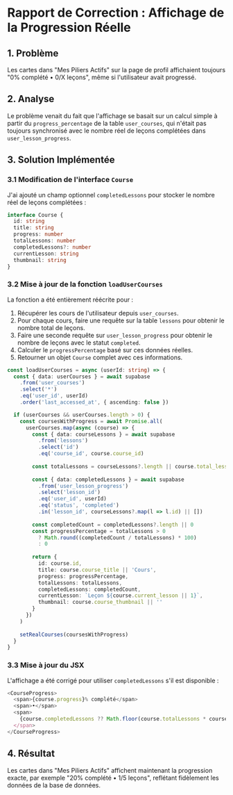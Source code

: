 # Rapport de Correction : Affichage de la Progression Réelle

## 1. Problème
Les cartes dans "Mes Piliers Actifs" sur la page de profil affichaient toujours "0% complété • 0/X leçons", même si l'utilisateur avait progressé.

## 2. Analyse
Le problème venait du fait que l'affichage se basait sur un calcul simple à partir du `progress_percentage` de la table `user_courses`, qui n'était pas toujours synchronisé avec le nombre réel de leçons complétées dans `user_lesson_progress`.

## 3. Solution Implémentée

### 3.1 Modification de l'interface `Course`
J'ai ajouté un champ optionnel `completedLessons` pour stocker le nombre réel de leçons complétées :
```typescript
interface Course {
  id: string
  title: string
  progress: number
  totalLessons: number
  completedLessons?: number
  currentLesson: string
  thumbnail: string
}
```

### 3.2 Mise à jour de la fonction `loadUserCourses`
La fonction a été entièrement réécrite pour :
1. Récupérer les cours de l'utilisateur depuis `user_courses`.
2. Pour chaque cours, faire une requête sur la table `lessons` pour obtenir le nombre total de leçons.
3. Faire une seconde requête sur `user_lesson_progress` pour obtenir le nombre de leçons avec le statut `completed`.
4. Calculer le `progressPercentage` basé sur ces données réelles.
5. Retourner un objet `Course` complet avec ces informations.

```typescript
const loadUserCourses = async (userId: string) => {
  const { data: userCourses } = await supabase
    .from('user_courses')
    .select('*')
    .eq('user_id', userId)
    .order('last_accessed_at', { ascending: false })

  if (userCourses && userCourses.length > 0) {
    const coursesWithProgress = await Promise.all(
      userCourses.map(async (course) => {
        const { data: courseLessons } = await supabase
          .from('lessons')
          .select('id')
          .eq('course_id', course.course_id)
        
        const totalLessons = courseLessons?.length || course.total_lessons || 0
        
        const { data: completedLessons } = await supabase
          .from('user_lesson_progress')
          .select('lesson_id')
          .eq('user_id', userId)
          .eq('status', 'completed')
          .in('lesson_id', courseLessons?.map(l => l.id) || [])
        
        const completedCount = completedLessons?.length || 0
        const progressPercentage = totalLessons > 0 
          ? Math.round((completedCount / totalLessons) * 100)
          : 0
        
        return {
          id: course.id,
          title: course.course_title || 'Cours',
          progress: progressPercentage,
          totalLessons: totalLessons,
          completedLessons: completedCount,
          currentLesson: `Leçon ${course.current_lesson || 1}`,
          thumbnail: course.course_thumbnail || ''
        }
      })
    )
    
    setRealCourses(coursesWithProgress)
  }
}
```

### 3.3 Mise à jour du JSX
L'affichage a été corrigé pour utiliser `completedLessons` s'il est disponible :
```typescript
<CourseProgress>
  <span>{course.progress}% complété</span>
  <span>•</span>
  <span>
    {course.completedLessons ?? Math.floor(course.totalLessons * course.progress / 100)}/{course.totalLessons} leçons
  </span>
</CourseProgress>
```

## 4. Résultat
Les cartes dans "Mes Piliers Actifs" affichent maintenant la progression exacte, par exemple "20% complété • 1/5 leçons", reflétant fidèlement les données de la base de données.
